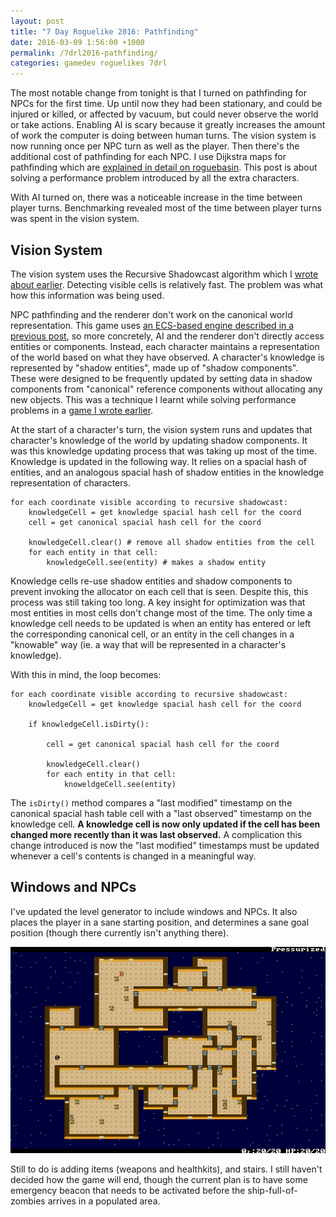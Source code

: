 ```yaml
---
layout: post
title: "7 Day Roguelike 2016: Pathfinding"
date: 2016-03-09 1:56:00 +1000
permalink: /7drl2016-pathfinding/
categories: gamedev roguelikes 7drl
---
```


The most notable change from tonight is that
I turned on pathfinding for NPCs for the first time. Up until now they
had been stationary, and could be injured or killed, or affected by vacuum, but
could never observe the world or take actions. Enabling AI is scary because it
greatly increases the amount of work the computer is doing between human turns.
The vision system is now running once per NPC turn as well as the player. Then
there's the additional cost of pathfinding for each NPC. I use Dijkstra maps for
pathfinding which are [explained in detail on
roguebasin](http://www.roguebasin.com/index.php?title=The_Incredible_Power_of_Dijkstra_Maps).
This post is about solving a performance problem introduced by all the extra
characters.

With AI turned on, there was a noticeable increase in the time between player
turns.
Benchmarking revealed most of the time between player turns was spent in the
vision system.

## Vision System
The vision system uses the Recursive Shadowcast algorithm which I [wrote about
earlier](/visible-area-detection-recursive-shadowcast). Detecting visible cells
is relatively fast. The problem was what how this information was being used.

NPC pathfinding and the renderer don't work on the canonical world
representation. This game uses [an ECS-based engine described in a previous
post](/encoding-rules-for-turn-based-games), so more concretely, AI and the
renderer don't directly access entities or components. Instead, each character
maintains a representation of the world based on what they have observed.
A character's knowledge is represented by "shadow entities", made up of
"shadow components". These were designed to be frequently updated by setting
data in shadow components from "canonical" reference components without allocating
any new objects. This was a technique I learnt while solving performance problems in a
[game I wrote earlier](/bugcatcher).

At the
start of a character's turn, the vision system runs and updates that character's
knowledge of the world by updating shadow components.
It was this knowledge updating process that was taking
up most of the time. Knowledge is updated in the following way. It relies on a
spacial hash of entities, and an analogous spacial hash of shadow entities in
the knowledge representation of characters.
```
for each coordinate visible according to recursive shadowcast:
    knowledgeCell = get knowledge spacial hash cell for the coord
    cell = get canonical spacial hash cell for the coord

    knowledgeCell.clear() # remove all shadow entities from the cell
    for each entity in that cell:
        knowledgeCell.see(entity) # makes a shadow entity

```

Knowledge cells re-use shadow entities
and shadow components to prevent invoking the allocator on each cell that is seen.
Despite this, this process was still taking too long. A key insight for
optimization was that most entities in most cells don't change most of the time.
The only time a knowledge cell needs to be updated is when an entity has entered
or left the corresponding canonical cell, or an entity in the cell changes in a
"knowable" way (ie. a way that will be represented in a character's knowledge).

With this in mind, the loop becomes:
```
for each coordinate visible according to recursive shadowcast:
    knowledgeCell = get knowledge spacial hash cell for the coord

    if knowledgeCell.isDirty():

        cell = get canonical spacial hash cell for the coord

        knowledgeCell.clear()
        for each entity in that cell:
            knoweldgeCell.see(entity)

```

The `isDirty()` method compares a "last modified" timestamp on the canonical
spacial hash table cell with a "last observed" timestamp on the knowledge cell.
**A knowledge cell is now only updated if the cell has been changed more recently
than it was last observed.** A complication this change introduced is now the
"last modified" timestamps must be updated whenever a cell's contents is changed
in a meaningful way.

## Windows and NPCs

I've updated the level generator to include windows and NPCs. It also places the
player in a sane starting position, and determines a sane goal position (though
there currently isn't anything there).

![](/images/7drl2016-pathfinding/screenshot.png)

Still to do is adding items (weapons and healthkits), and stairs. I still
haven't decided how the game will end, though the current plan is to have some
emergency beacon that needs to be activated before the ship-full-of-zombies
arrives in a populated area.
